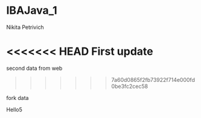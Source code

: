 # IBAJava_1
Nikita Petrivich

<<<<<<< HEAD
First update
=======
second data from web
>>>>>>> 7a60d0865f2fb73922f714e000fd0be3fc2cec58

fork data

Hello5